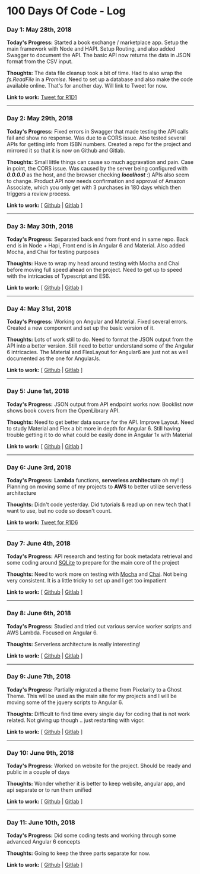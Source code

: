 # 100 Days Of Code - Log

### Day 1: May 28th, 2018
**Today's Progress:** Started a book exchange / marketplace app. Setup the main framework with Node and HAPI. Setup Routing, and also added Swagger to document the API.  The basic API now returns the data in JSON format from the CSV input.

**Thoughts:**
The data file cleanup took a bit of time. Had to also wrap the _fs.ReadFile_ in a _Promise_. Need to set up a database and also make the code available online. That's for another day. Will link to Tweet for now.

**Link to work:** [Tweet for R1D1](http://bit.ly/2xm5qiG)

---
### Day 2: May 29th, 2018
**Today's Progress:** Fixed errors in Swagger that made testing the API calls fail and show no response. Was due to a CORS issue. Also tested several APIs for getting info from ISBN numbers. Created a repo for the project and mirrored it so that it is now on Github and Gitlab.

**Thoughts:** Small little things can cause so much aggravation and pain. Case in point, the CORS issue. Was caused by the server being configured with **_0.0.0.0_** as the host, and the browser checking **_localhost_** :) APIs also seem to change. Product API now needs confirmation and approval of Amazon Associate, which you only get with 3 purchases in 180 days which then triggers a review process.

**Link to work:** [ [Github](http://bit.ly/2snBVYg) | [Gitlab](http://bit.ly/2H4F3NQ) ]

---
### Day 3: May 30th, 2018
**Today's Progress:** Separated back end from front end in same repo. Back end is in Node + Hapi, Front end is in Angular 6 and Material. Also added Mocha, and Chai for testing purposes

**Thoughts:** Have to wrap my head around testing with Mocha and Chai before moving full speed ahead on the project. Need to get up to speed with the intricacies of Typescript and ES6.

**Link to work:** [ [Github](http://bit.ly/2snBVYg) | [Gitlab](http://bit.ly/2H4F3NQ) ]

---
### Day 4: May 31st, 2018
**Today's Progress:** Working on Angular and Material. Fixed several errors. Created a new component and set up the basic version of it.

**Thoughts:** Lots of work still to do. Need to format the JSON output from the API into a better version. Still need to better understand some of the Angular 6 intricacies. The Material and FlexLayout for Angular6 are just not as well documented as the one for AngularJs.

**Link to work:** [ [Github](http://bit.ly/2snBVYg) | [Gitlab](http://bit.ly/2H4F3NQ) ]

---
### Day 5: June 1st, 2018
**Today's Progress:** JSON output from API endpoint works now.
Booklist now shows book covers from the OpenLibrary API.

**Thoughts:** Need to get better data source for the API. Improve Layout. Need to study Material and Flex a bit more in depth for Angular 6. Still having trouble getting it to do what could be easily done in Angular 1x with Material

**Link to work:** [ [Github](http://bit.ly/2snBVYg) | [Gitlab](http://bit.ly/2H4F3NQ) ]

---
### Day 6: June 3rd, 2018
**Today's Progress:** **Lambda** functions, **serverless architecture** oh my! :) Planning on moving some of my projects to **AWS** to better utilize serverless architecture

**Thoughts:** Didn't code yesterday. Did tutorials & read up on new tech that I want to use, but no code so doesn't count. 

**Link to work:** [Tweet for R1D6](http://bit.ly/2JqnJbl)

---
### Day 7: June 4th, 2018
**Today's Progress:** API research and testing for book metadata retrieval and some coding around [SQLite](http://bit.ly/2sCFnhy) to prepare for the main core of the project

**Thoughts:** Need to work more on testing with [Mocha](http://bit.ly/2HlFwLK) and [Chai](http://bit.ly/2sBuZXw). Not being very consistent. It is a little tricky to set up and I get too impatient

**Link to work:** [ [Github](http://bit.ly/2snBVYg) | [Gitlab](http://bit.ly/2H4F3NQ) ]

---
### Day 8: June 6th, 2018
**Today's Progress:** Studied and tried out various service worker scripts and AWS Lambda. Focused on Angular 6.

**Thoughts:** Serverless architecture is really interesting!

**Link to work:** [ [Github](http://bit.ly/2snBVYg) | [Gitlab](http://bit.ly/2H4F3NQ) ]

---
### Day 9: June 7th, 2018
**Today's Progress:** Partially migrated a theme from Pixelarity to a Ghost Theme. This will be used as the main site for my projects and I will be moving some of the jquery scripts to Angular 6.

**Thoughts:** Difficult to find time every single day for coding that is not work related. Not giving up though .. just restarting with vigor.

**Link to work:** [ [Github](http://bit.ly/2snBVYg) | [Gitlab](http://bit.ly/2H4F3NQ) ]

---
### Day 10: June 9th, 2018
**Today's Progress:** Worked on website for the project. Should be ready and public in a couple of days

**Thoughts:** Wonder whether it is better to keep website, angular app, and api separate or to run them unified

**Link to work:** [ [Github](http://bit.ly/2snBVYg) | [Gitlab](http://bit.ly/2H4F3NQ) ]

---
### Day 11: June 10th, 2018
**Today's Progress:** Did some coding tests and working through some advanced Angular 6 concepts

**Thoughts:** Going to keep the three parts separate for now.

**Link to work:** [ [Github](http://bit.ly/2snBVYg) | [Gitlab](http://bit.ly/2H4F3NQ) ]